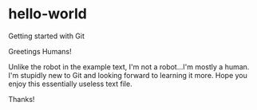 # hello-world
Getting started with Git


Greetings Humans!

Unlike the robot in the example text, I'm not a robot...I'm mostly a human. I'm stupidly new to Git and looking forward to learning it more. Hope you enjoy this essentially useless text file.

Thanks!
